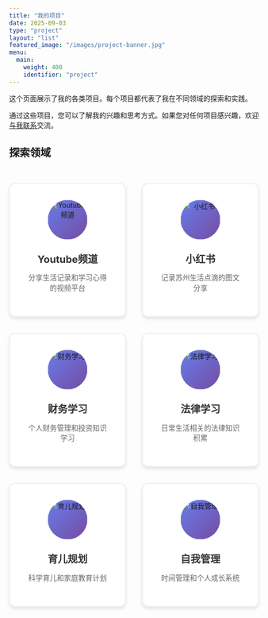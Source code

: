 ```yaml
---
title: "我的项目"
date: 2025-09-03
type: "project"
layout: "list"
featured_image: "/images/project-banner.jpg"
menu:
  main:
    weight: 400
    identifier: "project"
---
```



这个页面展示了我的各类项目。每个项目都代表了我在不同领域的探索和实践。

通过这些项目，您可以了解我的兴趣和思考方式。如果您对任何项目感兴趣，欢迎<a href="mailto:xxl325325@gmail.com">与我联系</a>交流。

## 探索领域

<div class="project-grid">
  <div class="project-card">
    <img src="/images/youtube-icon.svg.png" alt="Youtube频道">
    <h3>Youtube频道</h3>
    <p>分享生活记录和学习心得的视频平台</p>
  </div>
  
  <div class="project-card">
    <img src="/images/xiaohongshu-icon.svg.png" alt="小红书">
    <h3>小红书</h3>
    <p>记录苏州生活点滴的图文分享</p>
  </div>
  
  <div class="project-card">
    <img src="/images/finance-icon.svg.png" alt="财务学习">
    <h3>财务学习</h3>
    <p>个人财务管理和投资知识学习</p>
  </div>
  
  <div class="project-card">
    <img src="/images/law-icon.svg.png" alt="法律学习">
    <h3>法律学习</h3>
    <p>日常生活相关的法律知识积累</p>
  </div>
  
  <div class="project-card">
    <img src="/images/parenting-icon.svg.png" alt="育儿规划">
    <h3>育儿规划</h3>
    <p>科学育儿和家庭教育计划</p>
  </div>
  
  <div class="project-card">
    <img src="/images/self-management-icon.svg.png" alt="自我管理">
    <h3>自我管理</h3>
    <p>时间管理和个人成长系统</p>
  </div>
</div>

<style>
.project-grid {
  display: grid;
  grid-template-columns: repeat(2, 1fr);
  gap: 2rem;
  margin: 3rem 0;
  max-width: 800px;
  margin-left: auto;
  margin-right: auto;
}

.project-card {
  background: #fff;
  border-radius: 12px;
  padding: 2rem;
  text-align: center;
  box-shadow: 0 4px 6px rgba(0, 0, 0, 0.1);
  transition: transform 0.3s ease, box-shadow 0.3s ease;
  border: 2px solid #f0f0f0;
}

.project-card:hover {
  transform: translateY(-5px);
  box-shadow: 0 8px 15px rgba(0, 0, 0, 0.15);
}

.project-card img {
  width: 80px;
  height: 80px;
  object-fit: cover;
  border-radius: 50%;
  margin-bottom: 1rem;
  background: linear-gradient(135deg, #667eea 0%, #764ba2 100%);
}

.project-card h3 {
  color: #333;
  margin: 0.5rem 0;
  font-size: 1.25rem;
}

.project-card p {
  color: #666;
  font-size: 0.9rem;
  line-height: 1.4;
}

@media (max-width: 768px) {
  .project-grid {
    grid-template-columns: 1fr;
    gap: 1.5rem;
  }
}

@media (max-width: 480px) {
  .project-grid {
    grid-template-columns: 1fr;
    gap: 1rem;
  }
}
</style>